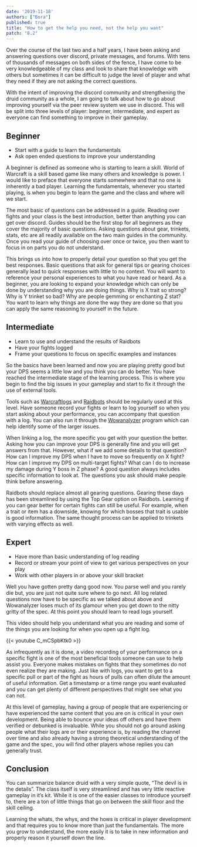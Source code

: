 ```yaml
---
date: '2019-11-18'
authors: ["Bora"]
published: true
title: "How to get the help you need, not the help you want"
patch: "8.2"
---
```


Over the course of the last two and a half years, I have been asking and answering questions over discord, private messages, and forums. With tens of thousands of messages on both sides of the fence, I have come to be very knowledgeable of my class and look to share that knowledge with others but sometimes it can be difficult to judge the level of player and what they need if they are not asking the correct questions.

With the intent of improving the discord community and strengthening the druid community as a whole, I am going to talk about how to go about improving yourself via the peer review system we use in discord. This will be split into three levels of player: beginner, intermediate, and expert as everyone can find something to improve in their gameplay.

## Beginner

- Start with a guide to learn the fundamentals
- Ask open ended questions to improve your understanding


A beginner is defined as someone who is starting to learn a skill. World of Warcraft is a skill based game like many others and knowledge is power. I would like to preface that everyone starts somewhere and that no one is inherently a bad player. Learning the fundamentals, whenever you started playing, is when you begin to learn the game and the class and where will we start.

The most basic of questions can be addressed in a guide. Reading over fights and your class is the best introduction, better than anything you can get over discord. Guides should be the first stop for all beginners as they cover the majority of basic questions. Asking questions about gear, trinkets, stats, etc are all readily available on the two main guides in the community. Once you read your guide of choosing over once or twice, you then want to focus in on parts you do not understand. 

This brings us into how to properly detail your question so that you get the best responses. Basic questions that ask for general tips or gearing choices generally lead to quick responses with little to no context. You will want to reference your personal experiences to what you have read or heard. As a beginner, you are looking to expand your knowledge which can only be done by understanding why you are doing things. Why is X trait so strong? Why is Y trinket so bad? Why are people gemming or enchanting Z stat? You want to learn why things are done the way they are done so that you can apply the same reasoning to yourself in the future.

## Intermediate

- Learn to use and understand the results of Raidbots
- Have your fights logged 
- Frame your questions to focus on specific examples and instances

So the basics have been learned and now you are playing pretty good but your DPS seems a little low and you think you can do better. You have reached the intermediate stage of the learning process. This is where you begin to find the big issues in your gameplay and start to fix it through the use of external tools. 

Tools such as [Warcraftlogs](//warcraftlogs.com) and [Raidbots](//raidbots.com) should be regularly used at this level. Have someone record your fights or learn to log yourself so when you start asking about your performance, you can accompany that question with a log. You can also run it through the [Wowanalyzer](//wowanalyzer.com) program which can help identify some of the larger issues. 

When linking a log, the more specific you get with your question the better. Asking how you can improve your DPS is generally fine and you will get answers from that. However, what if we add some details to that question? How can I improve my DPS when I have to move so frequently on X fight? How can I improve my DPS on multi-target fights? What can I do to increase my damage during Y boss in Z phase? A good question always includes specific information to look at. The questions you ask should make people think before answering. 

Raidbots should replace almost all gearing questions. Gearing these days has been streamlined by using the Top Gear option on Raidbots. Learning if you can gear better for certain fights can still be useful. For example, when a trait or item has a downside, knowing for which bosses that trait is usable is good information. The same thought process can be applied to trinkets with varying effects as well.


## Expert

- Have more than basic understanding of log reading
- Record or stream your point of view to get various perspectives on your play
- Work with other players in or above your skill bracket
	
Well you have gotten pretty dang good now. You parse well and you rarely die but, you are just not quite sure where to go next. All log related questions now have to be specific as we talked about above and Wowanalyzer loses much of its glamour when you get down to the nitty gritty of the spec. At this point you should learn to read logs yourself. 

This video should help you understand what you are reading and some of the things you are looking for when you open up a fight log.

{{< youtube C_mCSpbKtk0 >}}


As infrequently as it is done, a video recording of your performance on a specific fight is one of the most beneficial tools someone can use to help assist you. Everyone makes mistakes on fights that they sometimes do not even realize they are making. Just like with logs, you want to get to a specific pull or part of the fight as hours of pulls can often dilute the amount of useful information. Get a timestamp or a time range you want evaluated and you can get plenty of different perspectives that might see what you can not. 

At this level of gameplay, having a group of people that are experiencing or have experienced the same content that you are on is critical in your own development. Being able to bounce your ideas off others and have them verified or debunked is invaluable. While you should not go around asking people what their logs are or their experience is, by reading the channel over time and also already having a strong theoretical understanding of the game and the spec, you will find other players whose replies you can generally trust.


## Conclusion

You can summarize balance druid with a very simple quote, “The devil is in the details”. The class itself is very streamlined and has very little reactive gameplay in it’s kit. While it is one of the easier classes to introduce yourself to, there are a ton of little things that go on between the skill floor and the skill ceiling. 

Learning the whats, the whys, and the hows is critical in player development and that requires you to know more than just the fundamentals. The more you grow to understand, the more easily it is to take in new information and properly reason it yourself down the line.


